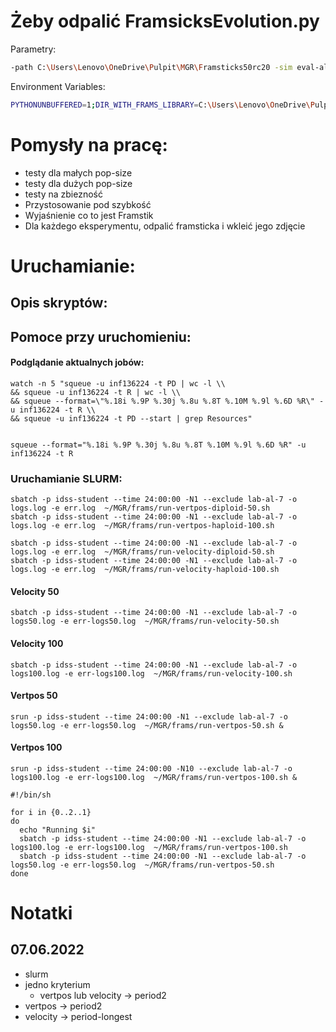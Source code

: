 # Żeby odpalić FramsicksEvolution.py

Parametry:
```bash
-path C:\Users\Lenovo\OneDrive\Pulpit\MGR\Framsticks50rc20 -sim eval-allcriteria.sim;deterministic.sim;sample-period-2.sim; -opt vertpos -max_numparts 30 -max_numgenochars 50 -initialgenotype /*9*/BLU -popsize 100 -generations 20 -hof_size 1 -hof_savefile HoF-f9-%%M-%%N.gen
```

Environment Variables:
```bash
PYTHONUNBUFFERED=1;DIR_WITH_FRAMS_LIBRARY=C:\Users\Lenovo\OneDrive\Pulpit\MGR\Framsticks50rc20
```

# Pomysły na pracę:
- testy dla małych pop-size
- testy dla dużych pop-size
- testy na zbiezność
- Przystosowanie pod szybkość
- Wyjaśnienie co to jest Framstik
- Dla każdego eksperymentu, odpalić framsticka i wkleić jego zdjęcie


# Uruchamianie:
## Opis skryptów:

## Pomoce przy uruchomieniu:
#### Podglądanie aktualnych jobów:
```shell
watch -n 5 "squeue -u inf136224 -t PD | wc -l \\
&& squeue -u inf136224 -t R | wc -l \\
&& squeue --format=\"%.18i %.9P %.30j %.8u %.8T %.10M %.9l %.6D %R\" -u inf136224 -t R \\
&& squeue -u inf136224 -t PD --start | grep Resources"


squeue --format="%.18i %.9P %.30j %.8u %.8T %.10M %.9l %.6D %R" -u inf136224 -t R
```

### Uruchamianie SLURM:
```shell
sbatch -p idss-student --time 24:00:00 -N1 --exclude lab-al-7 -o logs.log -e err.log  ~/MGR/frams/run-vertpos-diploid-50.sh
sbatch -p idss-student --time 24:00:00 -N1 --exclude lab-al-7 -o logs.log -e err.log  ~/MGR/frams/run-vertpos-haploid-100.sh

sbatch -p idss-student --time 24:00:00 -N1 --exclude lab-al-7 -o logs.log -e err.log  ~/MGR/frams/run-velocity-diploid-50.sh
sbatch -p idss-student --time 24:00:00 -N1 --exclude lab-al-7 -o logs.log -e err.log  ~/MGR/frams/run-velocity-haploid-100.sh
```


#### Velocity 50
```shell
sbatch -p idss-student --time 24:00:00 -N1 --exclude lab-al-7 -o logs50.log -e err-logs50.log  ~/MGR/frams/run-velocity-50.sh
```

#### Velocity 100
```shell
sbatch -p idss-student --time 24:00:00 -N1 --exclude lab-al-7 -o logs100.log -e err-logs100.log  ~/MGR/frams/run-velocity-100.sh
```

#### Vertpos 50
```shell
srun -p idss-student --time 24:00:00 -N1 --exclude lab-al-7 -o logs50.log -e err-logs50.log  ~/MGR/frams/run-vertpos-50.sh &
```

#### Vertpos 100
```shell
srun -p idss-student --time 24:00:00 -N10 --exclude lab-al-7 -o logs100.log -e err-logs100.log  ~/MGR/frams/run-vertpos-100.sh &
```

```shell
#!/bin/sh

for i in {0..2..1}
do
  echo "Running $i"
  sbatch -p idss-student --time 24:00:00 -N1 --exclude lab-al-7 -o logs100.log -e err-logs100.log  ~/MGR/frams/run-vertpos-100.sh 
  sbatch -p idss-student --time 24:00:00 -N1 --exclude lab-al-7 -o logs50.log -e err-logs50.log  ~/MGR/frams/run-vertpos-50.sh
done
```

# Notatki
## 07.06.2022
- slurm
- jedno kryterium
  - vertpos lub velocity -> period2
- vertpos -> period2
- velocity -> period-longest